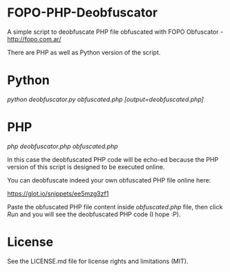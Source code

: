 # FOPO-PHP-Deobfuscator
A simple script to deobfuscate PHP file obfuscated with FOPO Obfuscator - http://fopo.com.ar/

There are PHP as well as Python version of the script.

# Python
*python deobfuscator.py obfuscated.php [output=deobfuscated.php]*

# PHP
*php deobfuscator.php obfuscated.php*

In this case the deobfuscated PHP code will be echo-ed because the PHP version of this script is designed to be executed online.

You can deobfuscate indeed your own obfuscated PHP file online here:

https://glot.io/snippets/ee5mzg3zf1

Paste the obfuscated PHP file content inside _obfuscated.php_ file, then click _Run_ and you will see the deobfuscated PHP code (I hope :P).

# License
See the LICENSE.md file for license rights and limitations (MIT).
